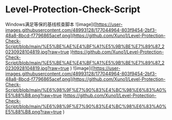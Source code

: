 # Level-Protection-Check-Script
Windows满足等保的基线核查脚本
![image]([https://user-images.githubusercontent.com/48993128/177044964-803f9454-2bf3-48a8-8bcd-f7796865acef.png](https://github.com/Xuno1/Level-Protection-Check-Script/blob/main/%E5%BE%AE%E4%BF%A1%E5%9B%BE%E7%89%87_20230928104819.jpg?raw=true
)https://github.com/Xuno1/Level-Protection-Check-Script/blob/main/%E5%BE%AE%E4%BF%A1%E5%9B%BE%E7%89%87_20230928104819.jpg?raw=true
)
![image]([https://user-images.githubusercontent.com/48993128/177044964-803f9454-2bf3-48a8-8bcd-f7796865acef.png](https://github.com/Xuno1/Level-Protection-Check-Script/blob/main/%E6%98%9F%E7%90%83%E4%BC%98%E6%83%A0%E5%88%B8.png?raw=true
)https://github.com/Xuno1/Level-Protection-Check-Script/blob/main/%E6%98%9F%E7%90%83%E4%BC%98%E6%83%A0%E5%88%B8.png?raw=true
)
